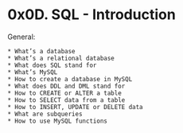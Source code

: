 # 0x0D. SQL - Introduction

General:

	* What’s a database
	* What’s a relational database
	* What does SQL stand for
 	* What’s MySQL
	* How to create a database in MySQL
	* What does DDL and DML stand for
	* How to CREATE or ALTER a table
	* How to SELECT data from a table
	* How to INSERT, UPDATE or DELETE data
	* What are subqueries
	* How to use MySQL functions